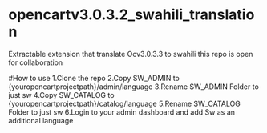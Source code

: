# opencartv3.0.3.2_swahili_translation
Extractable extension that translate Ocv3.0.3.3 to swahili this repo is open for collaboration 

#How to use
1.Clone the repo
2.Copy SW_ADMIN to {youropencartprojectpath}/admin/language
3.Rename SW_ADMIN Folder to just sw
4.Copy SW_CATALOG to {youropencartprojectpath}/catalog/language
5.Rename SW_CATALOG Folder to just sw
6.Login to your admin dashboard and add Sw as an additional language
